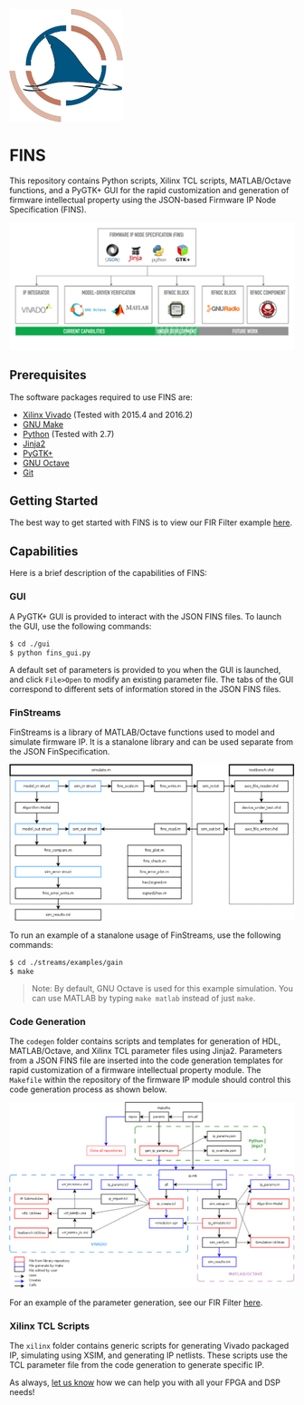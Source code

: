 ![FINS Logo](./gui/geontech_logo.png "Geon Technologies FINS")

# FINS

This repository contains Python scripts, Xilinx TCL scripts, MATLAB/Octave functions, and a PyGTK+ GUI for the rapid customization and generation of firmware intellectual property using the JSON-based Firmware IP Node Specification (FINS).

![FINS Overview](./documentation/fins_overview.png "FINS Overview")

## Prerequisites

The software packages required to use FINS are:
 * [Xilinx Vivado](https://www.xilinx.com/products/design-tools/vivado.html) (Tested with 2015.4 and 2016.2)
 * [GNU Make](https://www.gnu.org/software/make/)
 * [Python](https://www.python.org/) (Tested with 2.7)
 * [Jinja2](http://jinja.pocoo.org/)
 * [PyGTK+](http://www.pygtk.org/)
 * [GNU Octave](https://www.gnu.org/software/octave/)
 * [Git](https://git-scm.com/)

## Getting Started

The best way to get started with FINS is to view our FIR Filter example [here](https://github.com/Geontech/fir_filter.git).

## Capabilities

Here is a brief description of the capabilities of FINS:

### GUI

A PyGTK+ GUI is provided to interact with the JSON FINS files. To launch the GUI, use the following commands:

    $ cd ./gui
    $ python fins_gui.py

A default set of parameters is provided to you when the GUI is launched, and click `File>Open` to modify an existing parameter file. The tabs of the GUI correspond to different sets of information stored in the JSON FINS files.

### FinStreams

FinStreams is a library of MATLAB/Octave functions used to model and simulate firmware IP. It is a stanalone library and can be used separate from the JSON FinSpecification.

![FinStreams](./streams/documentation/finstreams.png "FinStreams")

To run an example of a stanalone usage of FinStreams, use the following commands:

    $ cd ./streams/examples/gain
    $ make

> Note: By default, GNU Octave is used for this example simulation. You can use MATLAB by typing `make matlab` instead of just `make`.

### Code Generation

The `codegen` folder contains scripts and templates for generation of HDL, MATLAB/Octave, and Xilinx TCL parameter files using Jinja2. Parameters from a JSON FINS file are inserted into the code generation templates for rapid customization of a firmware intellectual property module. The `Makefile` within the repository of the firmware IP module should control this code generation process as shown below.

![FINS Detail](./documentation/fins_detail.png "FINS Detail")

For an example of the parameter generation, see our FIR Filter [here](https://github.com/Geontech/fir_filter.git).

### Xilinx TCL Scripts

The `xilinx` folder contains generic scripts for generating Vivado packaged IP, simulating using XSIM, and generating IP netlists. These scripts use the TCL parameter file from the code generation to generate specific IP.


As always, [let us know](https://geontech.com/contact-us/) how we can help you with all your FPGA and DSP needs!
